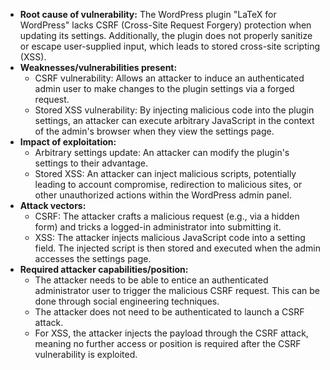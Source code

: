 - **Root cause of vulnerability:** The WordPress plugin "LaTeX for WordPress" lacks CSRF (Cross-Site Request Forgery) protection when updating its settings. Additionally, the plugin does not properly sanitize or escape user-supplied input, which leads to stored cross-site scripting (XSS).
- **Weaknesses/vulnerabilities present:**
    - CSRF vulnerability: Allows an attacker to induce an authenticated admin user to make changes to the plugin settings via a forged request.
    - Stored XSS vulnerability: By injecting malicious code into the plugin settings, an attacker can execute arbitrary JavaScript in the context of the admin's browser when they view the settings page.
- **Impact of exploitation:**
    - Arbitrary settings update: An attacker can modify the plugin's settings to their advantage.
    - Stored XSS: An attacker can inject malicious scripts, potentially leading to account compromise, redirection to malicious sites, or other unauthorized actions within the WordPress admin panel.
- **Attack vectors:**
    - CSRF: The attacker crafts a malicious request (e.g., via a hidden form) and tricks a logged-in administrator into submitting it.
    - XSS: The attacker injects malicious JavaScript code into a setting field. The injected script is then stored and executed when the admin accesses the settings page.
- **Required attacker capabilities/position:**
    - The attacker needs to be able to entice an authenticated administrator user to trigger the malicious CSRF request. This can be done through social engineering techniques.
    - The attacker does not need to be authenticated to launch a CSRF attack.
    - For XSS, the attacker injects the payload through the CSRF attack, meaning no further access or position is required after the CSRF vulnerability is exploited.